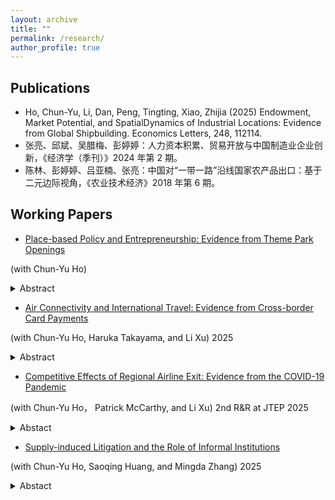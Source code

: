 ```yaml
---
layout: archive
title: ""
permalink: /research/
author_profile: true
---
```

## Publications
* Ho, Chun-Yu, Li, Dan, Peng, Tingting, Xiao, Zhijia (2025) Endowment, Market Potential, and SpatialDynamics of Industrial Locations: Evidence from Global Shipbuilding. Economics Letters, 248, 112114.
* 张亮、邱斌、吴腊梅、彭婷婷：人力资本积累、贸易开放与中国制造业企业创新，《经济学（季刊）》2024 年第 2 期。
* 陈林、彭婷婷、吕亚楠、张亮：中国对“一带一路”沿线国家农产品出口：基于二元边际视角，《农业技术经济》2018 年第 6 期。

## Working Papers 

* [Place-based Policy and Entrepreneurship: Evidence from Theme Park Openings]()

(with Chun-Yu Ho)

<details>

   <summary>   Abstract</summary>

This paper examines the economic impacts of large theme park openings in China from 2000
to 2020 using a newly compiled dataset on county-level theme parks and entrepreneurship. Leveraging the staggered openings of theme parks across various counties, we document three main findings. First, theme park openings lead to a 14% increase in entrepreneurial activities, especially in tourism-related service sectors. This result is robust to the instrumental variable approach, the heterogeneous treatment effect, alternative specification and measurement, and propensity score matching. Second, theme park openings generate spillover effects on neighboring counties within a 50-75 kilometer radius. Third, we identify tourism and agglomeration as the potential mechanisms driving these economic impacts. Back-of-the-envelop calculations suggest that theme park openings promote employment by 11% and overall economic activities by 2%-3%. This study sheds new light on the evaluation of the effectiveness of tourism-related place-based policies.

</details>


* [Air Connectivity and International Travel: Evidence from Cross-border Card Payments]()

(with Chun-Yu Ho, Haruka Takayama, and Li Xu) 
2025 

<details>

   <summary>   Abstract</summary>

Many countries seek to attract foreign travelers by improving air connectivity. How do direct flight connections affect international visitors' spending? We address this question using a novel dataset on card payments made by Chinese travelers via point-of-sale (POS) terminals. Our identification strategy exploits overseas improvements in air transportation capacityーarising from infrastructure developments, policy changes, and historical eventsーwhich we treat as exogenous supply shocks to flight frequency. Our IV estimates indicate that a 1% increase in the weekly frequency of direct flights leads to a 1.2% increase in cross-border card transaction value. While improving air connectivity promotes international travel, we find that negative shocks to consumer preferences for destination countries, such as boycotts, diminish the positive impact of air connectivity.

</details>


* [Competitive Effects of Regional Airline Exit: Evidence from the COVID-19 Pandemic]()

(with  Chun-Yu Ho， Patrick McCarthy, and Li Xu) 2nd R&R at JTEP
2025

<details>

<summary>Abstact</summary>

We examine the competitive effects of regional airline exits in the U.S. from April 2019 through December 2020, leveraging the first wave of COVID-19 as a natural experiment. Using propensity score matching and difference-in-differences, we find consumers are worse off after exits, with a 15% decrease in flight availability and a 5% rise in fares. Longer-haul markets and those dominated by full-service carriers experience less impact. Exits also reduce connecting flights by 25%. Among competing airlines, regional airlines and those with greater cash reserves increase flight availability, seating capacity, and fares more.

</details>


* [Supply-induced Litigation and the Role of Informal Institutions]()

(with Chun-Yu Ho, Saoqing Huang, and Mingda Zhang)
2025

<details>

<summary>Abstact</summary>

Access to justice is argued to be an integral part of sustainable development and inclusive growth. This paper examines how litigation demand responds to an increased supply of legal professionals, i.e. supply-induced litigation, in a developing economy using a newly constructed city-level panel dataset of litigation rate, law firms, and socioeconomic variables from China throughout 2013-23. Our empirical analysis reaches several conclusions. We find that an increase in the number of law firms has a positive and significant effect on the litigation rate, which supports supply-induced litigation. This result is robust to the instrument variable (IV) estimation. Further, we employ social trust, ethnic diversity, and religiosity as measures for informal institutions and find that supply-induced litigation is more pronounced for cities with higher social trust and lower ethnic diversity. In other words, there is a complementary between formal and informal institutions in driving the use of the judicial system. 

</details>

